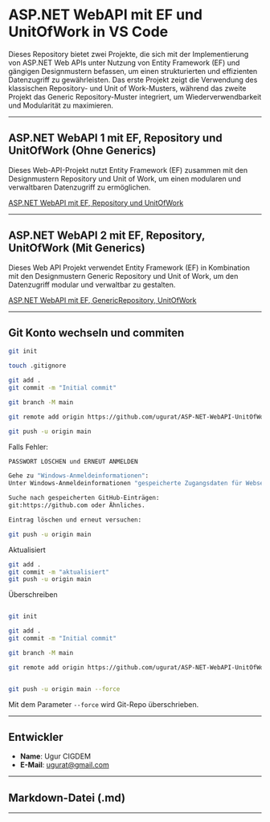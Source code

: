 
# ASP.NET WebAPI mit EF und UnitOfWork in VS Code

Dieses Repository bietet zwei Projekte, die sich mit der Implementierung von ASP.NET Web APIs unter Nutzung von Entity Framework (EF) und gängigen Designmustern befassen, um einen strukturierten und effizienten Datenzugriff zu gewährleisten. Das erste Projekt zeigt die Verwendung des klassischen Repository- und Unit of Work-Musters, während das zweite Projekt das Generic Repository-Muster integriert, um Wiederverwendbarkeit und Modularität zu maximieren.

----

## ASP.NET WebAPI 1 mit EF, Repository und UnitOfWork (Ohne Generics)

Dieses Web-API-Projekt nutzt Entity Framework (EF) zusammen mit den Designmustern Repository und Unit of Work, um einen modularen und verwaltbaren Datenzugriff zu ermöglichen.

[ASP.NET WebAPI mit EF, Repository und UnitOfWork](/ASP-NET-WebAPI1-EF-UnitOfWork-Ohne-Generics/readme.md)

----

## ASP.NET WebAPI 2 mit EF, Repository, UnitOfWork (Mit Generics)

Dieses Web API Projekt verwendet Entity Framework (EF) in Kombination mit den Designmustern Generic Repository und Unit of Work, um den Datenzugriff modular und verwaltbar zu gestalten. 

[ASP.NET WebAPI mit EF, GenericRepository, UnitOfWork](/ASP-NET-WebAPI2-EF-UnitOfWork-Mit-Generics/readme.md)

----


## Git Konto wechseln und commiten

```` bash
git init

touch .gitignore

git add .
git commit -m "Initial commit"

git branch -M main 

git remote add origin https://github.com/ugurat/ASP-NET-WebAPI-UnitOfWork-Beispiele-in-VS-Code.git

git push -u origin main
````

Falls Fehler:

```` bash
PASSWORT LÖSCHEN und ERNEUT ANMELDEN

Gehe zu "Windows-Anmeldeinformationen": 
Unter Windows-Anmeldeinformationen "gespeicherte Zugangsdaten für Webseiten und Anwendungen" finden.

Suche nach gespeicherten GitHub-Einträgen: 
git:https://github.com oder Ähnliches.

Eintrag löschen und erneut versuchen: 

git push -u origin main
````
  
Aktualisiert

```` bash
git add .
git commit -m "aktualisiert"
git push -u origin main
````

Überschreiben

```` bash

git init

git add .
git commit -m "Initial commit"

git branch -M main 

git remote add origin https://github.com/ugurat/ASP-NET-WebAPI-UnitOfWork-Beispiele-in-VS-Code.git


git push -u origin main --force

````

Mit dem Parameter `--force` wird Git-Repo überschrieben. 

----


## Entwickler
- **Name**: Ugur CIGDEM
- **E-Mail**: [ugurat@gmail.com](mailto:ugurat@gmail.com)

---

## Markdown-Datei (.md)

---



